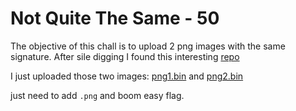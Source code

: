 # Not Quite The Same - 50	

The objective of this chall is to upload 2 png images with the same signature.
After sile digging I found this interesting [repo](https://github.com/corkami/collisions/tree/master)

I just uploaded those two images: [png1.bin](https://github.com/corkami/collisions/blob/master/scripts/png1.bin) and [png2.bin](https://github.com/corkami/collisions/blob/master/scripts/png2.bin)

just need to add `.png` and boom easy flag.